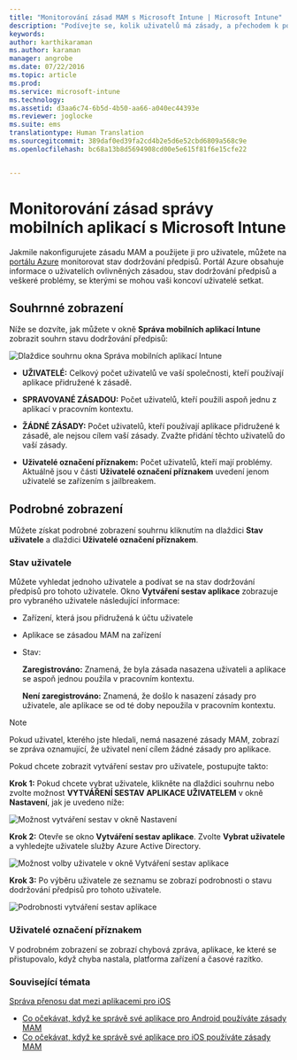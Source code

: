 ```yaml
---
title: "Monitorování zásad MAM s Microsoft Intune | Microsoft Intune"
description: "Podívejte se, kolik uživatelů má zásady, a přechodem k podrobnostem zjistěte další informace."
keywords: 
author: karthikaraman
ms.author: karaman
manager: angrobe
ms.date: 07/22/2016
ms.topic: article
ms.prod: 
ms.service: microsoft-intune
ms.technology: 
ms.assetid: d3aa6c74-6b5d-4b50-aa66-a040ec44393e
ms.reviewer: joglocke
ms.suite: ems
translationtype: Human Translation
ms.sourcegitcommit: 389daf0ed39fa2cd4b2e5d6e52cbd6809a568c9e
ms.openlocfilehash: bc68a13b8d5694908cd00e5e615f81f6e15cfe22


---
```


# Monitorování zásad správy mobilních aplikací s Microsoft Intune
Jakmile nakonfigurujete zásadu MAM a použijete ji pro uživatele, můžete na [portálu Azure](https://portal.azure.com) monitorovat stav dodržování předpisů. Portál Azure obsahuje informace o uživatelích ovlivněných zásadou, stav dodržování předpisů a veškeré problémy, se kterými se mohou vaši koncoví uživatelé setkat.
## Souhrnné zobrazení
Níže se dozvíte, jak můžete v okně **Správa mobilních aplikací Intune** zobrazit souhrn stavu dodržování předpisů:


![Dlaždice souhrnu okna Správa mobilních aplikací Intune](../media/mam-azure-portal-user-status-summary.png)

-   **UŽIVATELÉ:** Celkový počet uživatelů ve vaší společnosti, kteří používají aplikace přidružené k zásadě.

-   **SPRAVOVANÉ ZÁSADOU:** Počet uživatelů, kteří použili aspoň jednu z aplikací v pracovním kontextu.

-   **ŽÁDNÉ ZÁSADY:** Počet uživatelů, kteří používají aplikace přidružené k zásadě, ale nejsou cílem vaší zásady.  Zvažte přidání těchto uživatelů do vaší zásady.

- **Uživatelé označení příznakem:** Počet uživatelů, kteří mají problémy. Aktuálně jsou v části **Uživatelé označení příznakem** uvedení jenom uživatelé se zařízením s jailbreakem.


## Podrobné zobrazení
Můžete získat podrobné zobrazení souhrnu kliknutím na dlaždici **Stav uživatele** a dlaždici **Uživatelé označení příznakem**.

### Stav uživatele
Můžete vyhledat jednoho uživatele a podívat se na stav dodržování předpisů pro tohoto uživatele. Okno **Vytváření sestav aplikace** zobrazuje pro vybraného uživatele následující informace:
- Zařízení, která jsou přidružená k účtu uživatele
- Aplikace se zásadou MAM na zařízení
- Stav:

  **Zaregistrováno:** Znamená, že byla zásada nasazena uživateli a aplikace se aspoň jednou použila v pracovním kontextu.

  **Není zaregistrováno:** Znamená, že došlo k nasazení zásady pro uživatele, ale aplikace se od té doby nepoužila v pracovním kontextu.

>[!NOTE]
> Pokud uživatel, kterého jste hledali, nemá nasazené zásady MAM, zobrazí se zpráva oznamující, že uživatel není cílem žádné zásady pro aplikace.

Pokud chcete zobrazit vytváření sestav pro uživatele, postupujte takto:

**Krok 1:** Pokud chcete vybrat uživatele, klikněte na dlaždici souhrnu nebo zvolte možnost **VYTVÁŘENÍ SESTAV APLIKACE UŽIVATELEM** v okně **Nastavení**, jak je uvedeno níže:

![Možnost vytváření sestav v okně Nastavení](../media/mam-azure-portal-app-reporting-by-user-settings-blade.png)

**Krok 2:** Otevře se okno **Vytváření sestav aplikace**. Zvolte **Vybrat uživatele** a vyhledejte uživatele služby Azure Active Directory.

![Možnost volby uživatele v okně Vytváření sestav aplikace](../media/mam-azure-portal-app-reporting-select-user.png)

**Krok 3:** Po výběru uživatele ze seznamu se zobrazí podrobnosti o stavu dodržování předpisů pro tohoto uživatele.

![Podrobnosti vytváření sestav aplikace](../media/mam-azure-portal-app-reporting-by-user.png)
### Uživatelé označení příznakem
V podrobném zobrazení se zobrazí chybová zpráva, aplikace, ke které se přistupovalo, když chyba nastala, platforma zařízení a časové razítko.  

### Související témata
[Správa přenosu dat mezi aplikacemi pro iOS](manage-data-transfer-between-ios-apps-with-microsoft-intune.md)

* [Co očekávat, když ke správě své aplikace pro Android používáte zásady MAM](user-experience-for-mam-enabled-android-apps-with-microsoft-intune.md)
* [Co očekávat, když ke správě své aplikace pro iOS používáte zásady MAM](user-experience-for-mam-enabled-ios-apps-with-microsoft-intune.md)



<!--HONumber=Oct16_HO3-->


